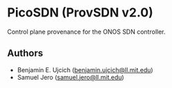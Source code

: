 # PicoSDN (ProvSDN v2.0)

Control plane provenance for the ONOS SDN controller.

## Authors

* Benjamin E. Ujcich (<benjamin.ujcich@ll.mit.edu>)
* Samuel Jero (<samuel.jero@ll.mit.edu>)
